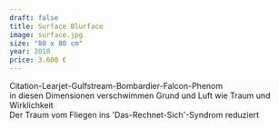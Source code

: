 ```yaml
---
draft: false
title: Surface Blurface
image: surface.jpg
size: "80 x 80 cm"
year: 2010
price: 3.600 €
---
```

Citation-Learjet-Gulfstream-Bombardier-Falcon-Phenom  
in diesen Dimensionen verschwimmen Grund und Luft wie Traum und Wirklichkeit  
Der Traum vom Fliegen ins 'Das-Rechnet-Sich'-Syndrom reduziert
